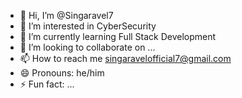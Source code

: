 - 👋 Hi, I’m @Singaravel7
- 👀 I’m interested in CyberSecurity 
- 🌱 I’m currently learning Full Stack Development
- 💞️ I’m looking to collaborate on ...
- 📫 How to reach me singaravelofficial7@gmail.com
- 😄 Pronouns: he/him
- ⚡ Fun fact: ...

<!---
Singaravel7/Singaravel7 is a ✨ special ✨ repository because its `README.md` (this file) appears on your GitHub profile.
You can click the Preview link to take a look at your changes.
--->
